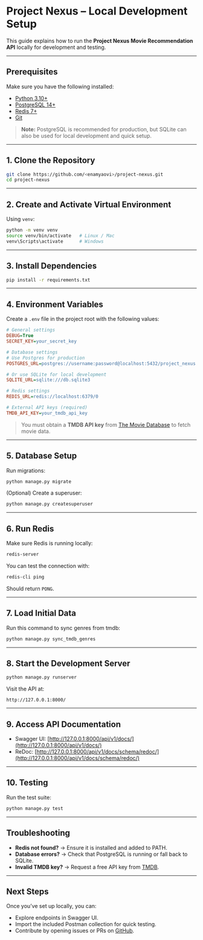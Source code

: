 # Project Nexus – Local Development Setup

This guide explains how to run the **Project Nexus Movie Recommendation API** locally for development and testing.

---

## Prerequisites

Make sure you have the following installed:

* [Python 3.10+](https://www.python.org/downloads/)
* [PostgreSQL 14+](https://www.postgresql.org/download/)
* [Redis 7+](https://redis.io/download/)
* [Git](https://git-scm.com/)

> **Note:** PostgreSQL is recommended for production, but SQLite can also be used for local development and quick setup.

---

## 1. Clone the Repository

```bash
git clone https://github.com/<enamyaovi>/project-nexus.git
cd project-nexus
```

---

## 2. Create and Activate Virtual Environment

Using `venv`:

```bash
python -m venv venv
source venv/bin/activate   # Linux / Mac
venv\Scripts\activate      # Windows
```

---

## 3. Install Dependencies

```bash
pip install -r requirements.txt
```

---

## 4. Environment Variables

Create a `.env` file in the project root with the following values:

```ini
# General settings
DEBUG=True 
SECRET_KEY=your_secret_key

# Database settings
# Use Postgres for production
POSTGRES_URL=postgres://username:password@localhost:5432/project_nexus

# Or use SQLite for local development
SQLITE_URL=sqlite:///db.sqlite3

# Redis settings
REDIS_URL=redis://localhost:6379/0

# External API keys (required)
TMDB_API_KEY=your_tmdb_api_key
```

> You must obtain a **TMDB API key** from [The Movie Database](https://developer.themoviedb.org/) to fetch movie data.

---

## 5. Database Setup

Run migrations:

```bash
python manage.py migrate
```

(Optional) Create a superuser:

```bash
python manage.py createsuperuser
```

---

## 6. Run Redis

Make sure Redis is running locally:

```bash
redis-server
```

You can test the connection with:

```bash
redis-cli ping
```

Should return `PONG`.

---

## 7. Load Initial Data

Run this command to sync genres from tmdb:

```bash
python manage.py sync_tmdb_genres
```

---

## 8. Start the Development Server

```bash
python manage.py runserver
```

Visit the API at:

```
http://127.0.0.1:8000/
```

---

## 9. Access API Documentation

* Swagger UI: [http://127.0.0.1:8000/api/v1/docs/](http://127.0.0.1:8000/api/v1/docs/)
* ReDoc: [http://127.0.0.1:8000/api/v1/docs/schema/redoc/](http://127.0.0.1:8000/api/v1/docs/schema/redoc/)

---

## 10. Testing

Run the test suite:

```bash
python manage.py test
```

---

## Troubleshooting

* **Redis not found?** → Ensure it is installed and added to PATH.
* **Database errors?** → Check that PostgreSQL is running or fall back to SQLite.
* **Invalid TMDB key?** → Request a free API key from [TMDB](https://developer.themoviedb.org/).

---

## Next Steps

Once you’ve set up locally, you can:

* Explore endpoints in Swagger UI.
* Import the included Postman collection for quick testing.
* Contribute by opening issues or PRs on [GitHub](https://github.com/<enamyaovi>/project-nexus).
